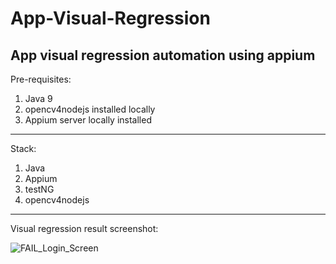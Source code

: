 # App-Visual-Regression

App visual regression automation using appium
--
Pre-requisites:

1. Java 9
2. opencv4nodejs installed locally
3. Appium server locally installed
---


Stack:
1. Java
2. Appium
3. testNG
4. opencv4nodejs

---

Visual regression result screenshot:

![FAIL_Login_Screen](https://user-images.githubusercontent.com/30006440/162614555-d12f6470-24c8-4fb6-a8ab-ad250d2abc20.png)

